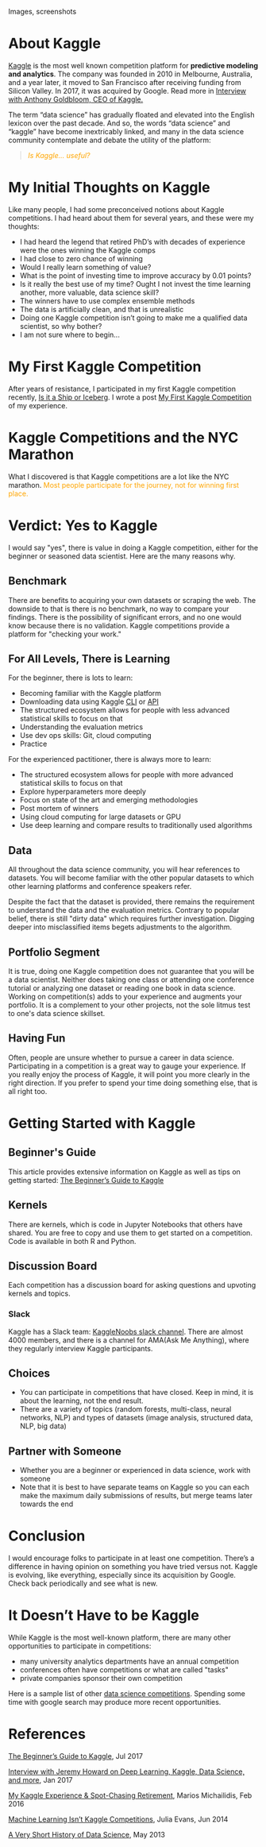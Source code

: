 Images, screenshots

# About Kaggle

[Kaggle](https://www.kaggle.com/) is the most well known competition platform for **predictive modeling and analytics**.  The company was founded in 2010 in Melbourne, Australia, and a year later, it moved to San Francisco after receiving funding from Silicon Valley.  In 2017, it was acquired by Google.  Read more in [Interview with Anthony Goldbloom, CEO of Kaggle.](https://medium.com/implodinggradients/ama-with-anthony-goldbloom-ceo-of-kaggle-the-open-data-science-platform-6a2012538316)

The term “data science” has gradually floated and elevated into the English lexicon over the past decade.  And so, the words “data science” and “kaggle” have become inextricably linked, and many in the data science community contemplate and debate the utility of the platform:  
> <a   style="color:orange; font:italic"><i>Is Kaggle... useful?</i></a>

# My Initial Thoughts on Kaggle
Like many people, I had some preconceived notions about Kaggle competitions.  I had heard about them for several years, and these were my thoughts:  
- I had heard the legend that retired PhD’s with decades of experience were the ones winning the Kaggle comps 
- I had close to zero chance of winning
- Would I really learn something of value?
- What is the point of investing time to improve accuracy by 0.01 points?
- Is it really the best use of my time?  Ought I not invest the time learning another, more valuable, data science skill?
- The winners have to use complex ensemble methods
- The data is artificially clean, and that is unrealistic
- Doing one Kaggle competition isn’t going to make me a qualified data scientist, so why bother?
- I am not sure where to begin...

# My First Kaggle Competition
After years of resistance, I participated in my first Kaggle competition recently, [Is it a Ship or Iceberg](https://www.kaggle.com/c/statoil-iceberg-classifier-challenge).  I wrote a post [My First Kaggle Competition](https://reshamas.github.io/my-first-kaggle-competition/) of my experience.  

# Kaggle Competitions and the NYC Marathon
What I discovered is that Kaggle competitions are a lot like the NYC marathon.  <a   style="color:orange">Most people participate for the journey, not for winning first place. </a>

# Verdict:  Yes to Kaggle
I would say "yes", there is value in doing a Kaggle competition, either for the beginner or seasoned data scientist.  Here are the many reasons why.

## Benchmark
There are benefits to acquiring your own datasets or scraping the web.  The downside to that is there is no benchmark, no way to compare your findings.  There is the possibility of significant errors, and no one would know because there is no validation.  Kaggle competitions provide a platform for "checking your work."

## For All Levels, There is Learning
For the beginner, there is lots to learn:
- Becoming familiar with the Kaggle platform
- Downloading data using Kaggle [CLI](https://github.com/reshamas/fastai_deeplearn_part1/blob/master/tools/download_data_kaggle_cli.md) or [API](https://github.com/Kaggle/kaggle-api)
- The structured ecosystem allows for people with less advanced statistical skills to focus on that
- Understanding the evaluation metrics
- Use dev ops skills:  Git, cloud computing 
- Practice

For the experienced pactitioner, there is always more to learn:
- The structured ecosystem allows for people with more advanced statistical skills to focus on that
- Explore hyperparameters more deeply
- Focus on state of the art and emerging methodologies
- Post mortem of winners
- Using cloud computing for large datasets or GPU 
- Use deep learning and compare results to traditionally used algorithms


## Data 
All throughout the data science community, you will hear references to datasets.  You will become familiar with the other popular datasets to which other learning platforms and conference speakers refer.

Despite the fact that the dataset is provided, there remains the requirement to understand the data and the evaluation metrics.  Contrary to popular belief, there is still "dirty data" which requires further investigation.  Digging deeper into misclassified items begets adjustments to the algorithm.  

## Portfolio Segment
It is true, doing one Kaggle competition does not guarantee that you will be a data scientist.  Neither does taking one class or attending one conference tutorial or analyzing one dataset or reading one book in data science.  Working on competition(s) adds to your experience and augments your portfolio.  It is a complement to your other projects, not the sole litmus test to one's data science skillset. 

## Having Fun
Often, people are unsure whether to pursue a career in data science.  Participating in a competition is a great way to gauge your experience.  If you really enjoy the process of Kaggle, it will point you more clearly in the right direction.  If you prefer to spend your time doing something else, that is all right too.  


# Getting Started with Kaggle

## Beginner's Guide
This article provides extensive information on Kaggle as well as tips on getting started:  [The Beginner’s Guide to Kaggle](https://elitedatascience.com/beginner-kaggle)

## Kernels
There are kernels, which is code in Jupyter Notebooks that others have shared.  You are free to copy and use them to get started on a competition.  Code is available in both R and Python. 

## Discussion Board
Each competition has a discussion board for asking questions and upvoting kernels and topics.

### Slack
Kaggle has a Slack team:  [KaggleNoobs slack channel](http://kagglenoobs.herokuapp.com).  There are almost 4000 members, and there is a channel for AMA(Ask Me Anything), where they regularly interview Kaggle participants.  

## Choices
- You can participate in competitions that have closed.  Keep in mind, it is about the learning, not the end result.  
- There are a variety of topics (random forests, multi-class, neural networks, NLP) and types of datasets (image analysis, structured data, NLP, big data)

## Partner with Someone
- Whether you are a beginner or experienced in data science, work with someone
- Note that it is best to have separate teams on Kaggle so you can each make the maximum daily submissions of results, but merge teams later towards the end

# Conclusion
I would encourage folks to participate in at least one competition.  There’s a difference in having opinion on something you have tried versus not.  Kaggle is evolving, like everything, especially since its acquisition by Google.  Check back periodically and see what is new.

# It Doesn’t Have to be Kaggle 
While Kaggle is the most well-known platform, there are many other opportunities to participate in competitions:
- many university analytics departments have an annual competition
- conferences often have competitions or what are called "tasks"
- private companies sponsor their own competition

Here is a sample list of other [data science competitions](https://github.com/reshamas/fastai_deeplearn_part1/blob/master/notes/competitions.md).  Spending some time with google search may produce more recent opportunities.  

# References

[The Beginner’s Guide to Kaggle](https://elitedatascience.com/beginner-kaggle), Jul 2017

[ Interview with Jeremy Howard on Deep Learning, Kaggle, Data Science, and more](https://www.kdnuggets.com/2017/01/exclusive-interview-jeremy-howard-deep-learning-kaggle-data-science.html), Jan 2017

[My Kaggle Experience & Spot-Chasing Retirement](http://blog.kaggle.com/2016/02/10/my-kaggle-experience-spot-chasing-retirement/), Marios Michailidis, Feb 2016

[Machine Learning Isn’t Kaggle Competitions](https://jvns.ca/blog/2014/06/19/machine-learning-isnt-kaggle-competitions/), Julia Evans, Jun 2014

[A Very Short History of Data Science](https://www.forbes.com/sites/gilpress/2013/05/28/a-very-short-history-of-data-science/#2dbc356155cf), May 2013

